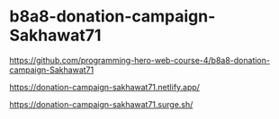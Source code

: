 # b8a8-donation-campaign-Sakhawat71
https://github.com/programming-hero-web-course-4/b8a8-donation-campaign-Sakhawat71


https://donation-campaign-sakhawat71.netlify.app/


https://donation-campaign-sakhawat71.surge.sh/
